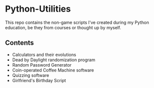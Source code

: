 # Python-Utilities
This repo contains the non-game scripts I've created during my Python education, be they from courses or thought up by myself.

## Contents
- Calculators and their evolutions
- Dead by Daylight randomization program
- Random Password Generator
- Coin-operated Coffee Machine software
- Quizzing software
- Girlfriend's Birthday Script
